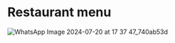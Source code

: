 # Restaurant menu
![WhatsApp Image 2024-07-20 at 17 37 47_740ab53d](https://github.com/user-attachments/assets/dc72006b-45d0-4ebe-bb7a-b3a937236715)
